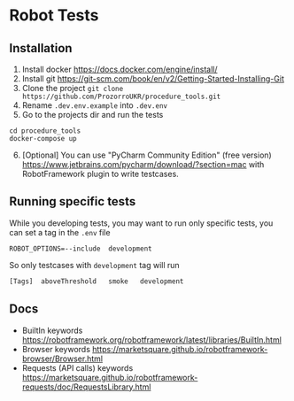 
#  Robot Tests

## Installation 

1. Install docker  https://docs.docker.com/engine/install/
2. Install git  https://git-scm.com/book/en/v2/Getting-Started-Installing-Git
3. Clone the project `git clone https://github.com/ProzorroUKR/procedure_tools.git`
4. Rename `.dev.env.example` into `.dev.env`
5. Go to the projects dir and run the tests
```commandline
cd procedure_tools
docker-compose up
```
6. [Optional] You can use "PyCharm Community Edition" (free version) https://www.jetbrains.com/pycharm/download/?section=mac
with RobotFramework plugin to write testcases.

## Running specific tests
While you developing tests, you may want to run only 
specific tests, you can set a tag in the `.env` file
```env
ROBOT_OPTIONS=--include  development
```

So only testcases with `development` tag will run
```txt
[Tags]  aboveThreshold   smoke   development
```

## Docs

- BuiltIn keywords https://robotframework.org/robotframework/latest/libraries/BuiltIn.html
- Browser keywords https://marketsquare.github.io/robotframework-browser/Browser.html
- Requests (API calls) keywords https://marketsquare.github.io/robotframework-requests/doc/RequestsLibrary.html
